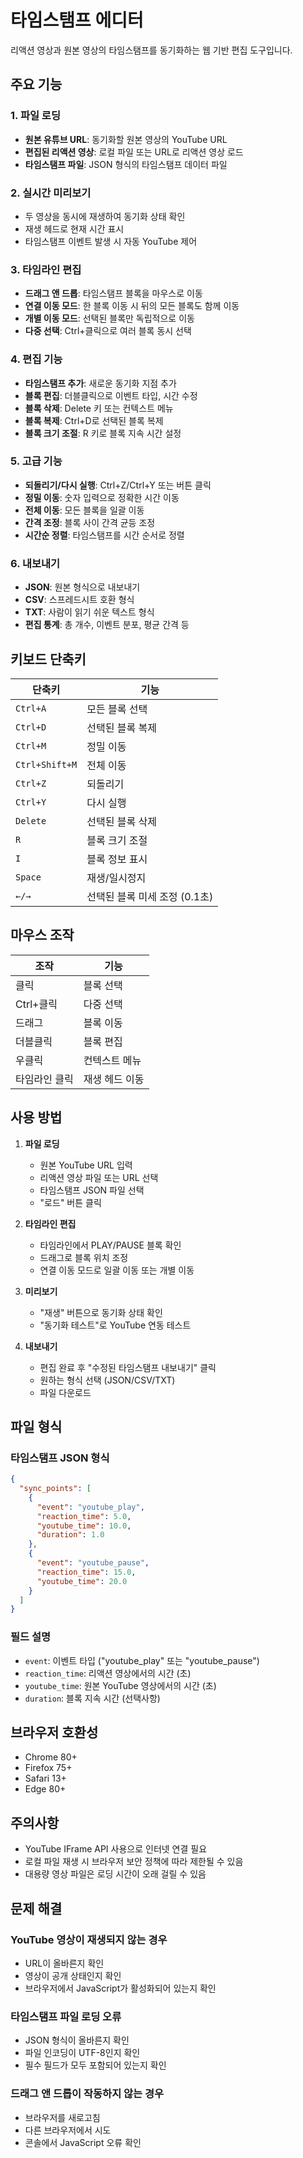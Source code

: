 # 타임스탬프 에디터

리액션 영상과 원본 영상의 타임스탬프를 동기화하는 웹 기반 편집 도구입니다.

## 주요 기능

### 1. 파일 로딩
- **원본 유튜브 URL**: 동기화할 원본 영상의 YouTube URL
- **편집된 리액션 영상**: 로컬 파일 또는 URL로 리액션 영상 로드
- **타임스탬프 파일**: JSON 형식의 타임스탬프 데이터 파일

### 2. 실시간 미리보기
- 두 영상을 동시에 재생하여 동기화 상태 확인
- 재생 헤드로 현재 시간 표시
- 타임스탬프 이벤트 발생 시 자동 YouTube 제어

### 3. 타임라인 편집
- **드래그 앤 드롭**: 타임스탬프 블록을 마우스로 이동
- **연결 이동 모드**: 한 블록 이동 시 뒤의 모든 블록도 함께 이동
- **개별 이동 모드**: 선택된 블록만 독립적으로 이동
- **다중 선택**: Ctrl+클릭으로 여러 블록 동시 선택

### 4. 편집 기능
- **타임스탬프 추가**: 새로운 동기화 지점 추가
- **블록 편집**: 더블클릭으로 이벤트 타입, 시간 수정
- **블록 삭제**: Delete 키 또는 컨텍스트 메뉴
- **블록 복제**: Ctrl+D로 선택된 블록 복제
- **블록 크기 조절**: R 키로 블록 지속 시간 설정

### 5. 고급 기능
- **되돌리기/다시 실행**: Ctrl+Z/Ctrl+Y 또는 버튼 클릭
- **정밀 이동**: 숫자 입력으로 정확한 시간 이동
- **전체 이동**: 모든 블록을 일괄 이동
- **간격 조정**: 블록 사이 간격 균등 조정
- **시간순 정렬**: 타임스탬프를 시간 순서로 정렬

### 6. 내보내기
- **JSON**: 원본 형식으로 내보내기
- **CSV**: 스프레드시트 호환 형식
- **TXT**: 사람이 읽기 쉬운 텍스트 형식
- **편집 통계**: 총 개수, 이벤트 분포, 평균 간격 등

## 키보드 단축키

| 단축키 | 기능 |
|--------|------|
| `Ctrl+A` | 모든 블록 선택 |
| `Ctrl+D` | 선택된 블록 복제 |
| `Ctrl+M` | 정밀 이동 |
| `Ctrl+Shift+M` | 전체 이동 |
| `Ctrl+Z` | 되돌리기 |
| `Ctrl+Y` | 다시 실행 |
| `Delete` | 선택된 블록 삭제 |
| `R` | 블록 크기 조절 |
| `I` | 블록 정보 표시 |
| `Space` | 재생/일시정지 |
| `←/→` | 선택된 블록 미세 조정 (0.1초) |

## 마우스 조작

| 조작 | 기능 |
|------|------|
| 클릭 | 블록 선택 |
| Ctrl+클릭 | 다중 선택 |
| 드래그 | 블록 이동 |
| 더블클릭 | 블록 편집 |
| 우클릭 | 컨텍스트 메뉴 |
| 타임라인 클릭 | 재생 헤드 이동 |

## 사용 방법

1. **파일 로딩**
   - 원본 YouTube URL 입력
   - 리액션 영상 파일 또는 URL 선택
   - 타임스탬프 JSON 파일 선택
   - "로드" 버튼 클릭

2. **타임라인 편집**
   - 타임라인에서 PLAY/PAUSE 블록 확인
   - 드래그로 블록 위치 조정
   - 연결 이동 모드로 일괄 이동 또는 개별 이동

3. **미리보기**
   - "재생" 버튼으로 동기화 상태 확인
   - "동기화 테스트"로 YouTube 연동 테스트

4. **내보내기**
   - 편집 완료 후 "수정된 타임스탬프 내보내기" 클릭
   - 원하는 형식 선택 (JSON/CSV/TXT)
   - 파일 다운로드

## 파일 형식

### 타임스탬프 JSON 형식
```json
{
  "sync_points": [
    {
      "event": "youtube_play",
      "reaction_time": 5.0,
      "youtube_time": 10.0,
      "duration": 1.0
    },
    {
      "event": "youtube_pause",
      "reaction_time": 15.0,
      "youtube_time": 20.0
    }
  ]
}
```

### 필드 설명
- `event`: 이벤트 타입 ("youtube_play" 또는 "youtube_pause")
- `reaction_time`: 리액션 영상에서의 시간 (초)
- `youtube_time`: 원본 YouTube 영상에서의 시간 (초)
- `duration`: 블록 지속 시간 (선택사항)

## 브라우저 호환성

- Chrome 80+
- Firefox 75+
- Safari 13+
- Edge 80+

## 주의사항

- YouTube IFrame API 사용으로 인터넷 연결 필요
- 로컬 파일 재생 시 브라우저 보안 정책에 따라 제한될 수 있음
- 대용량 영상 파일은 로딩 시간이 오래 걸릴 수 있음

## 문제 해결

### YouTube 영상이 재생되지 않는 경우
- URL이 올바른지 확인
- 영상이 공개 상태인지 확인
- 브라우저에서 JavaScript가 활성화되어 있는지 확인

### 타임스탬프 파일 로딩 오류
- JSON 형식이 올바른지 확인
- 파일 인코딩이 UTF-8인지 확인
- 필수 필드가 모두 포함되어 있는지 확인

### 드래그 앤 드롭이 작동하지 않는 경우
- 브라우저를 새로고침
- 다른 브라우저에서 시도
- 콘솔에서 JavaScript 오류 확인

